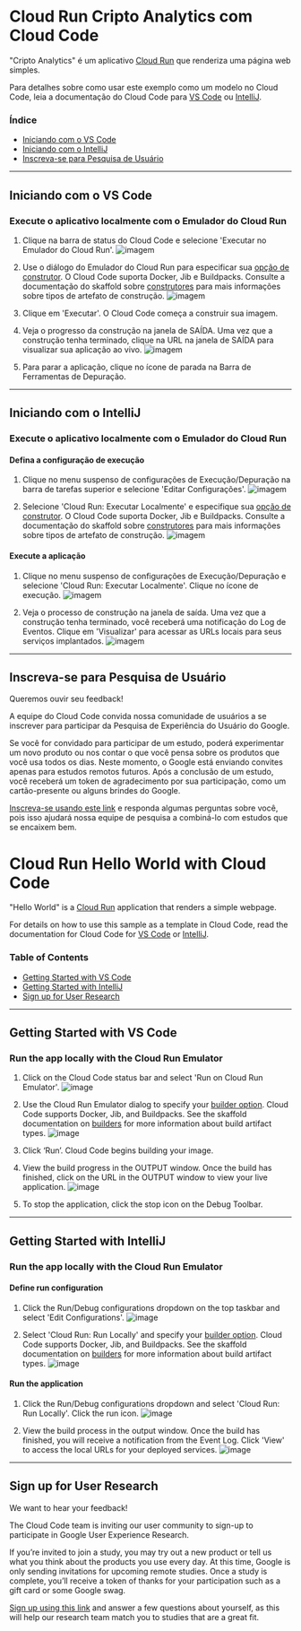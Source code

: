 # Cloud Run Cripto Analytics com Cloud Code

"Cripto Analytics" é um aplicativo [Cloud Run](https://cloud.google.com/run/docs) que renderiza uma página web simples.

Para detalhes sobre como usar este exemplo como um modelo no Cloud Code, leia a documentação do Cloud Code para [VS Code](https://cloud.google.com/code/docs/vscode/quickstart-cloud-run?utm_source=ext&utm_medium=partner&utm_campaign=CDR_kri_gcp_cloudcodereadmes_012521&utm_content=-) ou [IntelliJ](https://cloud.google.com/code/docs/intellij/quickstart-cloud-run?utm_source=ext&utm_medium=partner&utm_campaign=CDR_kri_gcp_cloudcodereadmes_012521&utm_content=-).

### Índice

- [Iniciando com o VS Code](#iniciando-com-o-vs-code)
- [Iniciando com o IntelliJ](#iniciando-com-o-intellij)
- [Inscreva-se para Pesquisa de Usuário](#inscreva-se-para-pesquisa-de-usuário)

---

## Iniciando com o VS Code

### Execute o aplicativo localmente com o Emulador do Cloud Run

1. Clique na barra de status do Cloud Code e selecione 'Executar no Emulador do Cloud Run'.
   ![imagem](./img/status-bar.png)

2. Use o diálogo do Emulador do Cloud Run para especificar sua [opção de construtor](https://cloud.google.com/code/docs/vscode/deploying-a-cloud-run-app#deploying_a_cloud_run_service). O Cloud Code suporta Docker, Jib e Buildpacks. Consulte a documentação do skaffold sobre [construtores](https://skaffold.dev/docs/pipeline-stages/builders/) para mais informações sobre tipos de artefato de construção.
   ![imagem](./img/build-config.png)

3. Clique em 'Executar'. O Cloud Code começa a construir sua imagem.

4. Veja o progresso da construção na janela de SAÍDA. Uma vez que a construção tenha terminado, clique na URL na janela de SAÍDA para visualizar sua aplicação ao vivo.
   ![imagem](./img/cloud-run-url.png)

5. Para parar a aplicação, clique no ícone de parada na Barra de Ferramentas de Depuração.

---

## Iniciando com o IntelliJ

### Execute o aplicativo localmente com o Emulador do Cloud Run

#### Defina a configuração de execução

1. Clique no menu suspenso de configurações de Execução/Depuração na barra de tarefas superior e selecione 'Editar Configurações'.
   ![imagem](./img/edit-config.png)

2. Selecione 'Cloud Run: Executar Localmente' e especifique sua [opção de construtor](https://cloud.google.com/code/docs/intellij/developing-a-cloud-run-app#defining_your_run_configuration). O Cloud Code suporta Docker, Jib e Buildpacks. Consulte a documentação do skaffold sobre [construtores](https://skaffold.dev/docs/pipeline-stages/builders/) para mais informações sobre tipos de artefato de construção.
   ![imagem](./img/local-build-config.png)

#### Execute a aplicação

1. Clique no menu suspenso de configurações de Execução/Depuração e selecione 'Cloud Run: Executar Localmente'. Clique no ícone de execução.
   ![imagem](./img/config-run-locally.png)

2. Veja o processo de construção na janela de saída. Uma vez que a construção tenha terminado, você receberá uma notificação do Log de Eventos. Clique em 'Visualizar' para acessar as URLs locais para seus serviços implantados.
   ![imagem](./img/local-success.png)

---

## Inscreva-se para Pesquisa de Usuário

Queremos ouvir seu feedback!

A equipe do Cloud Code convida nossa comunidade de usuários a se inscrever para participar da Pesquisa de Experiência do Usuário do Google.

Se você for convidado para participar de um estudo, poderá experimentar um novo produto ou nos contar o que você pensa sobre os produtos que você usa todos os dias. Neste momento, o Google está enviando convites apenas para estudos remotos futuros. Após a conclusão de um estudo, você receberá um token de agradecimento por sua participação, como um cartão-presente ou alguns brindes do Google.

[Inscreva-se usando este link](https://google.qualtrics.com/jfe/form/SV_4Me7SiMewdvVYhL?reserved=1&utm_source=In-product&Q_Language=en&utm_medium=own_prd&utm_campaign=Q1&productTag=clou&campaignDate=January2021&referral_code=UXbT481079) e responda algumas perguntas sobre você, pois isso ajudará nossa equipe de pesquisa a combiná-lo com estudos que se encaixem bem.

# Cloud Run Hello World with Cloud Code

"Hello World" is a [Cloud Run](https://cloud.google.com/run/docs) application that renders a simple webpage.

For details on how to use this sample as a template in Cloud Code, read the documentation for Cloud Code for [VS Code](https://cloud.google.com/code/docs/vscode/quickstart-cloud-run?utm_source=ext&utm_medium=partner&utm_campaign=CDR_kri_gcp_cloudcodereadmes_012521&utm_content=-) or [IntelliJ](https://cloud.google.com/code/docs/intellij/quickstart-cloud-run?utm_source=ext&utm_medium=partner&utm_campaign=CDR_kri_gcp_cloudcodereadmes_012521&utm_content=-).

### Table of Contents

- [Getting Started with VS Code](#getting-started-with-vs-code)
- [Getting Started with IntelliJ](#getting-started-with-intellij)
- [Sign up for User Research](#sign-up-for-user-research)

---

## Getting Started with VS Code

### Run the app locally with the Cloud Run Emulator

1. Click on the Cloud Code status bar and select 'Run on Cloud Run Emulator'.
   ![image](./img/status-bar.png)

2. Use the Cloud Run Emulator dialog to specify your [builder option](https://cloud.google.com/code/docs/vscode/deploying-a-cloud-run-app#deploying_a_cloud_run_service). Cloud Code supports Docker, Jib, and Buildpacks. See the skaffold documentation on [builders](https://skaffold.dev/docs/pipeline-stages/builders/) for more information about build artifact types.
   ![image](./img/build-config.png)

3. Click ‘Run’. Cloud Code begins building your image.

4. View the build progress in the OUTPUT window. Once the build has finished, click on the URL in the OUTPUT window to view your live application.
   ![image](./img/cloud-run-url.png)

5. To stop the application, click the stop icon on the Debug Toolbar.

---

## Getting Started with IntelliJ

### Run the app locally with the Cloud Run Emulator

#### Define run configuration

1. Click the Run/Debug configurations dropdown on the top taskbar and select 'Edit Configurations'.
   ![image](./img/edit-config.png)

2. Select 'Cloud Run: Run Locally' and specify your [builder option](https://cloud.google.com/code/docs/intellij/developing-a-cloud-run-app#defining_your_run_configuration). Cloud Code supports Docker, Jib, and Buildpacks. See the skaffold documentation on [builders](https://skaffold.dev/docs/pipeline-stages/builders/) for more information about build artifact types.
   ![image](./img/local-build-config.png)

#### Run the application

1. Click the Run/Debug configurations dropdown and select 'Cloud Run: Run Locally'. Click the run icon.
   ![image](./img/config-run-locally.png)

2. View the build process in the output window. Once the build has finished, you will receive a notification from the Event Log. Click 'View' to access the local URLs for your deployed services.
   ![image](./img/local-success.png)

---

## Sign up for User Research

We want to hear your feedback!

The Cloud Code team is inviting our user community to sign-up to participate in Google User Experience Research.

If you’re invited to join a study, you may try out a new product or tell us what you think about the products you use every day. At this time, Google is only sending invitations for upcoming remote studies. Once a study is complete, you’ll receive a token of thanks for your participation such as a gift card or some Google swag.

[Sign up using this link](https://google.qualtrics.com/jfe/form/SV_4Me7SiMewdvVYhL?reserved=1&utm_source=In-product&Q_Language=en&utm_medium=own_prd&utm_campaign=Q1&productTag=clou&campaignDate=January2021&referral_code=UXbT481079) and answer a few questions about yourself, as this will help our research team match you to studies that are a great fit.
